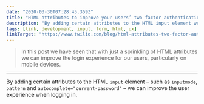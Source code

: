 ```yaml
---
date: "2020-03-30T07:28:45.359Z"
title: "HTML attributes to improve your users’ two factor authentication experience (Twilio"
description: "By adding certain attributes to the HTML input element we can improve the user experience when logging in"
tags: [link, development, input, form, html, ux]
linkTarget: "https://www.twilio.com/blog/html-attributes-two-factor-authentication-autocomplete"
---
```

> In this post we have seen that with just a sprinkling of HTML attributes we can improve the login experience for our users, particularly on mobile devices.
---

By adding certain attributes to the HTML `input` element – such as `inputmode`, `pattern` and `autocomplete="current-password"` – we can improve the user experience when logging in.

